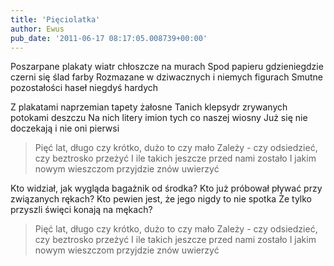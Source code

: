 ```yaml
---
title: 'Pięciolatka'
author: Ewus
pub_date: '2011-06-17 08:17:05.008739+00:00'
---
```


Poszarpane plakaty wiatr chłoszcze na murach
Spod papieru gdzieniegdzie czerni się ślad farby
Rozmazane w dziwacznych i niemych figurach
Smutne pozostałości haseł niegdyś hardych

Z plakatami naprzemian tapety żałosne
Tanich klepsydr zrywanych potokami deszczu
Na nich litery imion tych co naszej wiosny
Już się nie doczekają i nie oni pierwsi

>Pięć lat, długo czy krótko, dużo to czy mało
>Zależy - czy odsiedzieć, czy beztrosko przeżyć
>I ile takich jeszcze przed nami zostało
>I jakim nowym wieszczom przyjdzie znów uwierzyć

Kto widział, jak wygląda bagażnik od środka?
Kto już próbował pływać przy związanych rękach?
Kto pewien jest, że jego nigdy to nie spotka
Że tylko przyszli święci konają na mękach?

>Pięć lat, długo czy krótko, dużo to czy mało
>Zależy - czy odsiedzieć, czy beztrosko przeżyć
>I ile takich jeszcze przed nami zostało
>I jakim nowym wieszczom przyjdzie znów uwierzyć